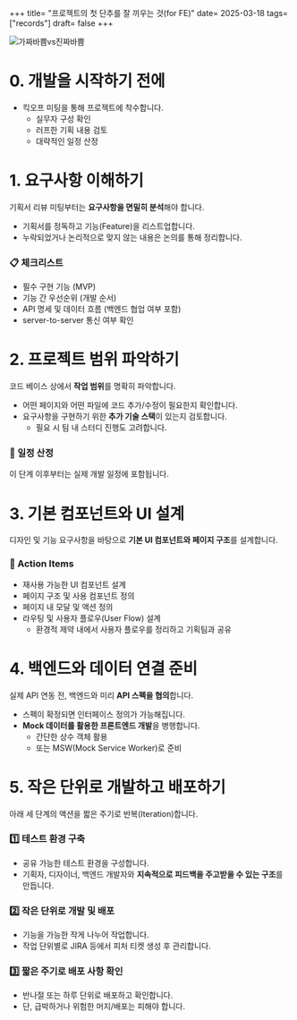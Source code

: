 +++ 
title= "프로젝트의 첫 단추를 잘 끼우는 것(for FE)" 
date= 2025-03-18
tags= ["records"] 
draft= false 
+++

![가짜바쁨vs진짜바쁨](../../blog-images/start-work-1.png)

# 0. 개발을 시작하기 전에

- 킥오프 미팅을 통해 프로젝트에 착수합니다.
  - 실무자 구성 확인
  - 러프한 기획 내용 검토
  - 대략적인 일정 산정

# 1. 요구사항 이해하기

기획서 리뷰 미팅부터는 **요구사항을 면밀히 분석**해야 합니다.

- 기획서를 정독하고 기능(Feature)을 리스트업합니다.
- 누락되었거나 논리적으로 맞지 않는 내용은 논의를 통해 정리합니다.

### 📋 체크리스트

- 필수 구현 기능 (MVP)
- 기능 간 우선순위 (개발 순서)
- API 명세 및 데이터 흐름 (백엔드 협업 여부 포함)
- server-to-server 통신 여부 확인

# 2. 프로젝트 범위 파악하기

코드 베이스 상에서 **작업 범위**를 명확히 파악합니다.

- 어떤 페이지와 어떤 파일에 코드 추가/수정이 필요한지 확인합니다.
- 요구사항을 구현하기 위한 **추가 기술 스택**이 있는지 검토합니다.
  - 필요 시 팀 내 스터디 진행도 고려합니다.

### 🎯 일정 산정

이 단계 이후부터는 실제 개발 일정에 포함됩니다.

# 3. 기본 컴포넌트와 UI 설계

디자인 및 기능 요구사항을 바탕으로 **기본 UI 컴포넌트와 페이지 구조**를 설계합니다.

### 🔧 Action Items

- 재사용 가능한 UI 컴포넌트 설계
- 페이지 구조 및 사용 컴포넌트 정의
- 페이지 내 모달 및 액션 정의
- 라우팅 및 사용자 플로우(User Flow) 설계
  - 환경적 제약 내에서 사용자 플로우를 정리하고 기획팀과 공유

# 4. 백엔드와 데이터 연결 준비

실제 API 연동 전, 백엔드와 미리 **API 스펙을 협의**합니다.

- 스펙이 확정되면 인터페이스 정의가 가능해집니다.
- **Mock 데이터를 활용한 프론트엔드 개발**을 병행합니다.
  - 간단한 상수 객체 활용
  - 또는 MSW(Mock Service Worker)로 준비

# 5. 작은 단위로 개발하고 배포하기

아래 세 단계의 액션을 짧은 주기로 반복(Iteration)합니다.

### 1️⃣ 테스트 환경 구축

- 공유 가능한 테스트 환경을 구성합니다.
- 기획자, 디자이너, 백엔드 개발자와 **지속적으로 피드백을 주고받을 수 있는 구조**를 만듭니다.

### 2️⃣ 작은 단위로 개발 및 배포

- 기능을 가능한 작게 나누어 작업합니다.
- 작업 단위별로 JIRA 등에서 피처 티켓 생성 후 관리합니다.

### 3️⃣ 짧은 주기로 배포 사항 확인

- 반나절 또는 하루 단위로 배포하고 확인합니다.
- 단, 급박하거나 위험한 머지/배포는 피해야 합니다.
